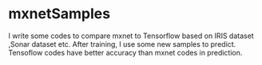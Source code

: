 # mxnetSamples


I write some codes to compare mxnet  to Tensorflow based on IRIS dataset ,Sonar dataset etc. 
After training, I use some new samples to predict. Tensoflow codes have better accuracy than mxnet codes in prediction.

